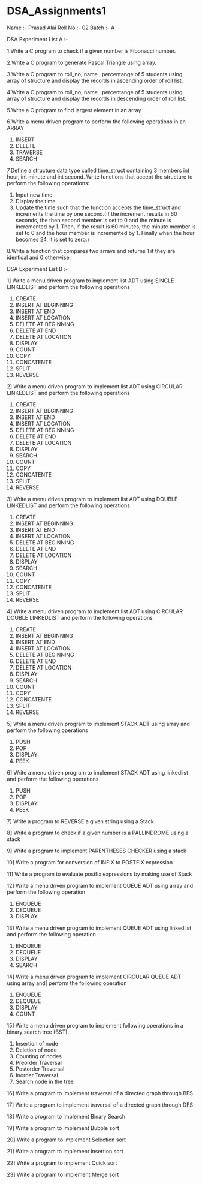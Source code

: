# DSA_Assignments1

Name :- Prasad Alai
Roll No :- 02
Batch :- A


DSA Experiment List A :-

1.Write a C program to check if a given number is Fibonacci number.

2.Write a C program to generate Pascal Triangle using array.

3.Write a C program to roll_no, name , percentange of 5 students using array of structure and display the records in ascending order of roll list.

4.Write a C program to roll_no, name , percentange of 5 students using array of structure and display the records in descending order of roll list.

5.Write a C program to find largest element in an array 

6.Write a menu driven program to perform the following operations in an ARRAY
1. INSERT
2. DELETE 
3. TRAVERSE 
4. SEARCH 

7.Define a structure data type called time_struct containing 3 members int hour, int minute and int second. Write functions that accept the structure to perform the
following operations:
1. Input new time
2. Display the time
3. Update the time such that the function accepts the time_struct and increments the time by one second.(If the increment results in 60 seconds, the then second member is set to 0 and the minute is incremented by 1. Then, if the result is 60 minutes, the minute member is set to 0 and the hour member is incremented by 1. Finally when the hour becomes 24, it is set to zero.)

8.Write a function that compares two arrays and returns 1 if they are identical and 0 otherwise.



DSA Experiment List B :-


1] Write a menu driven program to implement list ADT using SINGLE LINKEDLIST and
perform the following operations
1. CREATE
2. INSERT AT BEGINNING
3. INSERT AT END
4. INSERT AT LOCATION
5. DELETE AT BEGINNING
6. DELETE AT END
7. DELETE AT LOCATION
8. DISPLAY
10. COUNT
11. COPY
12. CONCATENTE
13. SPLIT
14. REVERSE

2] Write a menu driven program to implement list ADT using CIRCULAR LINKEDLIST and perform the following operations
1. CREATE
2. INSERT AT BEGINNING
3. INSERT AT END
4. INSERT AT LOCATION
5. DELETE AT BEGINNING
6. DELETE AT END
7. DELETE AT LOCATION
8. DISPLAY
9. SEARCH
10. COUNT
11. COPY
12. CONCATENTE
13. SPLIT
14. REVERSE

3] Write a menu driven program to implement list ADT using DOUBLE LINKEDLIST
and perform the following operations
1. CREATE
2. INSERT AT BEGINNING
3. INSERT AT END
4. INSERT AT LOCATION
5. DELETE AT BEGINNING
6. DELETE AT END
7. DELETE AT LOCATION
8. DISPLAY
9. SEARCH
10. COUNT
11. COPY
12. CONCATENTE
13. SPLIT
14. REVERSE

4] Write a menu driven program to implement list ADT using CIRCULAR DOUBLE LINKEDLIST and perform the following operations
1. CREATE
2. INSERT AT BEGINNING
3. INSERT AT END
4. INSERT AT LOCATION
5. DELETE AT BEGINNING
6. DELETE AT END
7. DELETE AT LOCATION
8. DISPLAY
9. SEARCH
10. COUNT
11. COPY
12. CONCATENTE
13. SPLIT
14. REVERSE

5] Write a menu driven program to implement STACK ADT using array and perform the following operations
1. PUSH
2. POP
3. DISPLAY
4. PEEK

6] Write a menu driven program to implement STACK ADT using linkedlist and perform
the following operations
1. PUSH
2. POP
3. DISPLAY
4. PEEK

7] Write a program to REVERSE a given string using a Stack

8] Write a program to check if a given number is a PALLINDROME using a stack

9] Write a program to implement PARENTHESES CHECKER using a stack 

10] Write a program for conversion of INFIX to POSTFIX expression

11] Write a program to evaluate postfix expressions by making use of Stack

12] Write a menu driven program to implement QUEUE ADT using array and perform the following operation
1. ENQUEUE
2. DEQUEUE
3. DISPLAY

13] Write a menu driven program to implement QUEUE ADT using linkedlist and perform the following operation
1. ENQUEUE
2. DEQUEUE
3. DISPLAY
4. SEARCH

14] Write a menu driven program to implement CIRCULAR QUEUE ADT using array and| perform the following operation
1. ENQUEUE
2. DEQUEUE
3. DISPLAY
4. COUNT

15] Write a menu driven program to implement following operations in a binary search tree (BST).
1. Insertion of node
2. Deletion of node
3. Counting of nodes
4. Preorder Traversal
5. Postorder Traversal
6. Inorder Traversal
7. Search node in the tree

16] Write a program to implement traversal of a directed graph through BFS

17] Write a program to implement traversal of a directed graph through DFS

18] Write a program to implement Binary Search

19] Write a program to implement Bubble sort

20] Write a program to implement Selection sort

21] Write a program to implement Insertion sort

22] Write a program to implement Quick sort

23] Write a program to implement Merge sort
